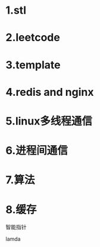 # 1.stl
# 2.leetcode
# 3.template
# 4.redis and nginx
# 5.linux多线程通信
# 6.进程间通信
# 7.算法
# 8.缓存

智能指针



lamda




